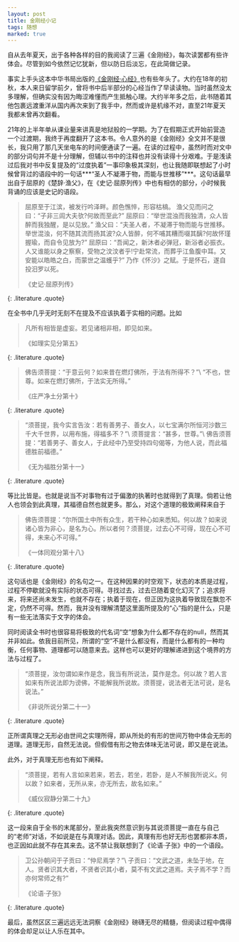 ```yaml
---
layout: post
title: 金刚经小记
tags: 随想
marked: true
---
```


自从去年夏天，出于各种各样的目的我阅读了三遍《金刚经》，每次读罢都有些许体会。尽管到如今依然记忆犹新，但以防日后淡忘，在此简做记录。

事实上手头这本中华书局出版的[《金刚经·心经》](https://book.douban.com/subject/4843456/)也有些年头了。大约在18年的初秋，本人来日留学前夕，曾将书中后半部分的心经当作了早读读物。当时虽然没太多理解，但确实没有因为晦涩难懂而产生抵触心理。大约半年多之后，此书随着其他包裹远渡重洋从国内再次来到了我手中，然而或许是机缘不对，直至21年夏天我都未曾再次翻看。

21年的上半年单从课业量来讲真是地狱般的一学期。为了在假期正式开始前营造一个过渡期，我终于再度翻开了这本书。令人意外的是《金刚经》全文并不是很长，我只用了那几天坐电车的时间便通读了一遍。在读的过程中，虽然时而对文中的部分词句并不是十分理解，但辅以书中的注释也并没有读得十分艰难。于是浅读过后我对书中反复提及的“过度执着”一事印象极其深刻，也让我随即联想起了小时候曾背过的语段中的一句话***“圣人不凝滞于物，而能与世推移”***。这句话最早出自于屈原的《楚辞·渔父》，在《史记·屈原列传》中也有相仿的部分，小时候我背诵的应该是史记的语段。

> 屈原至于江滨，被发行吟泽畔。颜色憔悴，形容枯槁。
> 渔父见而问之曰：“子非三闾大夫欤?何故而至此?”
> 屈原曰：“举世混浊而我独清，众人皆醉而我独醒，是以见放。”
> 渔父曰：“夫圣人者，不凝滞于物而能与世推移。举世混浊，何不随其流而扬其波?众人皆醉，何不哺其糟而啜其醨?何故怀瑾握瑜，而自令见放为?”
> 屈原曰：“吾闻之，新沐者必弹冠，新浴者必振衣。人又谁能以身之察察，受物之汶汶者乎!宁赴常流，而葬乎江鱼腹中耳。又安能以皓皓之白，而蒙世之温蠖乎?”
> 乃作《怀沙》之赋。于是怀石，遂自投汨罗以死。
> <footer>《史记·屈原列传》</footer>
{: .literature .quote}

在全书中几乎无时无刻不在提及不应该执着于实相的问题。比如

> 凡所有相皆是虚妄。若见诸相非相，即见如来。
> <footer>《如理实见分第五》</footer>
{: .literature .quote}

> 佛告须菩提：“于意云何？如来昔在燃灯佛所，于法有所得不？”\\
> “不也，世尊。如来在燃灯佛所，于法实无所得。”
> <footer>《庄严净土分第十》</footer>
{: .literature .quote}

> “须菩提，我今实言告汝：若有善男子、善女人，以七宝满尔所恒河沙数三千大千世界，以用布施，得福多不？”\\
> 须菩提言：“甚多，世尊。”\\
> 佛告须菩提：“若善男子、善女人，于此经中乃至受持四句偈等，为他人说，而此福德胜前福德。”
> <footer>《无为福胜分第十一》</footer>
{: .literature .quote}

等比比皆是。也就是说当不对事物有过于偏激的执著时也就得到了真理。倘若让他人也领会到此真理，其福德自然也就更多。那么，对这个道理的极致阐释来自于

> 佛告须菩提：“尔所国土中所有众生，若干种心如来悉知。何以故？如来说诸心皆为非心，是名为心。所以者何？须菩提，过去心不可得，现在心不可得，未来心不可得。”
> <footer>《一体同观分第十八》</footer>
{: .literature .quote}

这句话也是《金刚经》的名句之一。在这种因果的时空观下，状态的本质是过程，过程不停歇就没有实际的状态可得。寻找过去，过去已随着变化幻灭了；追求将来，将来还尚未发生，也就不存在；执着于现在，但正因为这执着导致现在飘忽不定，仍然不可得。然而，我并没有理解清楚这里面所提及的“心”指的是什么，只是有一些无法落实于文字的体会。

同时阅读全书时也很容易将极致的代名词“空”想象为什么都不存在的null，然而其并非如此。依我目前所见，所谓的“空”不是什么都没有，而是什么都有的一种均衡，任何事物、道理都可以随意来去。这样也可以更好的理解递进到这个境界的方法与过程了。

> “须菩提，汝勿谓如来作是念，我当有所说法，莫作是念。何以故？若人言如来有所说法即为谤佛，不能解我所说故。须菩提，说法者无法可说，是名说法。”
> <footer>《非说所说分第二十一》</footer>
{: .literature .quote}

正所谓真理之无形必由世间之实理所得，即从所处的有形的世间万物中体会无形的道理。道理无形，自然无法说。但假借有形之物去体味无法可说，即又是在说法。

此外，对于真理无形也有如下阐释。

> “须菩提，若有人言如来若来，若去，若坐，若卧，是人不解我所说义。何以故？如来者，无所从来，亦无所去，故名如来。”
> <footer>《威仪寂静分第二十九》</footer>
{: .literature .quote}

这一段来自于全书的末尾部分，至此我突然意识到与其说须菩提一直在与自己的“老师”对话，不如说是在与真理对话。因此，真理有形也好无形也罢都非本质，也正因如此就不存在其来去。这不禁让我联想到了《论语·子张》中的一个语段。

> 卫公孙朝问于子贡曰：“仲尼焉学？”\\
> 子贡曰：“文武之道，未坠于地，在人。贤者识其大者，不贤者识其小者，莫不有文武之道焉。夫子焉不学？而亦何常师之有?”
> <footer>《论语·子张》</footer>
{: .literature .quote}

最后，虽然区区三遍远远无法洞察《金刚经》磅礴无尽的精髓，但阅读过程中偶得的体会却足以让人乐在其中。

